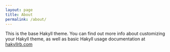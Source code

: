 ```yaml
---
layout: page
title: About
permalink: /about/
---
```


This is the base Hakyll theme.
You can find out more info about customizing your Hakyll theme, as well as basic Hakyll usage documentation at [hakyllrb.com](http://jekyllrb.com/)
